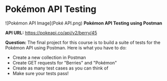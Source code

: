# Pokémon API Testing
![Pokémon API Image](Poké API.png)
**Pokémon API Testing using Postman**

**API URL:** https://pokeapi.co/api/v2/berry/45

**Question:**
The final project for this course is to build a suite of tests for the Pokémon API using Postman.
Here is what you have to do:
- Create a new collection in Postman 
- Create GET requests for "Berries" and "Pokémon" 
- Create as many test cases as you can think of 
- Make sure your tests pass! 

